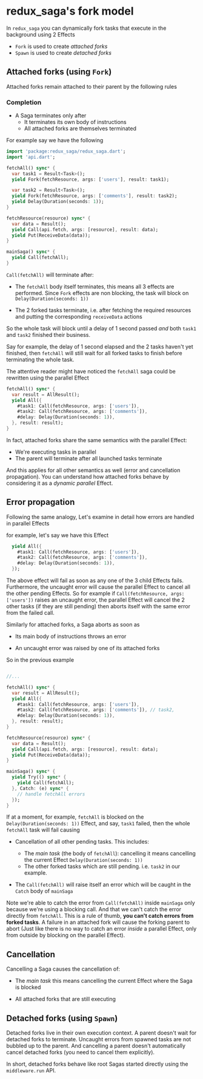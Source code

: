 # redux_saga's fork model

In `redux_saga` you can dynamically fork tasks that execute in the background using 2 Effects

- `Fork` is used to create *attached forks*
- `Spawn` is used to create *detached forks*

## Attached forks (using `Fork`)

Attached forks remain attached to their parent by the following rules

### Completion

- A Saga terminates only after
  - It terminates its own body of instructions
  - All attached forks are themselves terminated

For example say we have the following

```dart
import 'package:redux_saga/redux_saga.dart';
import 'api.dart';

fetchAll() sync* {
  var task1 = Result<Task>();
  yield Fork(fetchResource, args: ['users'], result: task1);

  var task2 = Result<Task>();
  yield Fork(fetchResource, args: ['comments'], result: task2);
  yield Delay(Duration(seconds: 1));
}

fetchResource(resource) sync* {
  var data = Result();
  yield Call(api.fetch, args: [resource], result: data);
  yield Put(ReceiveData(data));
}

mainSaga() sync* {
  yield Call(fetchAll);
}
```

`Call(fetchAll)` will terminate after:

- The `fetchAll` body itself terminates, this means all 3 effects are performed. Since `Fork` effects are non blocking, the
task will block on `Delay(Duration(seconds: 1))`

- The 2 forked tasks terminate, i.e. after fetching the required resources and putting the corresponding `receiveData` actions

So the whole task will block until a delay of 1 second passed *and* both `task1` and `task2` finished their business.

Say for example, the delay of 1 second elapsed and the 2 tasks haven't yet finished, then `fetchAll` will still wait
for all forked tasks to finish before terminating the whole task.

The attentive reader might have noticed the `fetchAll` saga could be rewritten using the parallel Effect

```dart
fetchAll() sync* {
  var result = AllResult();
  yield All({
    #task1: Call(fetchResource, args: ['users']),
    #task2: Call(fetchResource, args: ['comments']),
    #delay: Delay(Duration(seconds: 1)),
  }, result: result);
}
```

In fact, attached forks share the same semantics with the parallel Effect:

- We're executing tasks in parallel
- The parent will terminate after all launched tasks terminate

And this applies for all other semantics as well (error and cancellation propagation). You can understand how
attached forks behave by considering it as a *dynamic parallel* Effect.

## Error propagation

Following the same analogy, Let's examine in detail how errors are handled in parallel Effects

for example, let's say we have this Effect

```dart
  yield All({
    #task1: Call(fetchResource, args: ['users']),
    #task2: Call(fetchResource, args: ['comments']),
    #delay: Delay(Duration(seconds: 1)),
  });
```

The above effect will fail as soon as any one of the 3 child Effects fails. Furthermore, the uncaught error will cause
the parallel Effect to cancel all the other pending Effects. So for example if `Call(fetchResource, args: ['users'])` raises an
uncaught error, the parallel Effect will cancel the 2 other tasks (if they are still pending) then aborts itself with the
same error from the failed call.

Similarly for attached forks, a Saga aborts as soon as

- Its main body of instructions throws an error

- An uncaught error was raised by one of its attached forks

So in the previous example

```dart

//...

fetchAll() sync* {
  var result = AllResult();
  yield All({
    #task1: Call(fetchResource, args: ['users']),
    #task2: Call(fetchResource, args: ['comments']), // task2,
    #delay: Delay(Duration(seconds: 1)),
  }, result: result);
}

fetchResource(resource) sync* {
  var data = Result();
  yield Call(api.fetch, args: [resource], result: data);
  yield Put(ReceiveData(data));
}

mainSaga() sync* {
  yield Try(() sync* {
    yield Call(fetchAll);
  }, Catch: (e) sync* {
    // handle fetchAll errors
  });
}
```

If at a moment, for example, `fetchAll` is blocked on the `Delay(Duration(seconds: 1))` Effect, and say, `task1` failed, then the whole
`fetchAll` task will fail causing

- Cancellation of all other pending tasks. This includes:
  - The *main task* (the body of `fetchAll`): cancelling it means cancelling the current Effect `Delay(Duration(seconds: 1))`
  - The other forked tasks which are still pending. i.e. `task2` in our example.

- The `Call(fetchAll)` will raise itself an error which will be caught in the `Catch` body of `mainSaga`

Note we're able to catch the error from `Call(fetchAll)` inside `mainSaga` only because we're using a blocking call. And that
we can't catch the error directly from `fetchAll`. This is a rule of thumb, **you can't catch errors from forked tasks**. A failure
in an attached fork will cause the forking parent to abort (Just like there is no way to catch an error *inside* a parallel Effect, only from
outside by blocking on the parallel Effect).


## Cancellation

Cancelling a Saga causes the cancellation of:

- The *main task* this means cancelling the current Effect where the Saga is blocked

- All attached forks that are still executing

## Detached forks (using `Spawn`)

Detached forks live in their own execution context. A parent doesn't wait for detached forks to terminate. Uncaught
errors from spawned tasks are not bubbled up to the parent. And cancelling a parent doesn't automatically cancel detached
forks (you need to cancel them explicitly).

In short, detached forks behave like root Sagas started directly using the `middleware.run` API.

